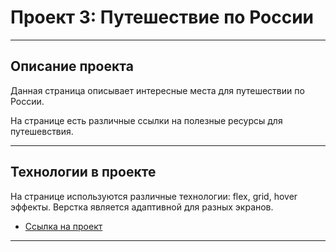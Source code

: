 # Проект 3: Путешествие по России

------ 

## Описание проекта


Данная страница описывает интересные места для путешествии по России.

На странице есть различные ссылки на полезные ресурсы для путешевствия.

------ 

## Технологии в проекте

На странице используются различные технологии: flex, grid, hover эффекты. Верстка является адаптивной для разных экранов.

* [Ссылка на проект](https://mattzenn.github.io/russian-travel/index.html)

------ 
